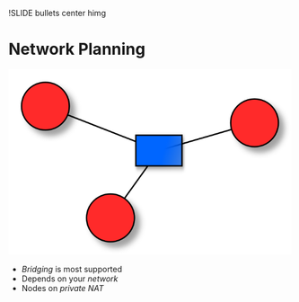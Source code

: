 !SLIDE bullets center himg

# Network Planning

![networking](networking.png)

* _Bridging_ is most supported
* Depends on your _network_
* Nodes on _private NAT_
